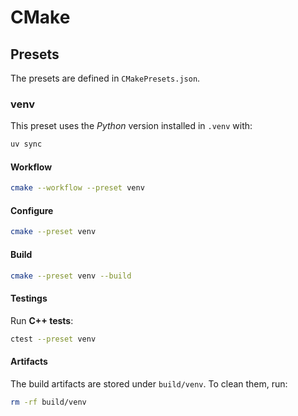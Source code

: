 # CMake

## Presets

The presets are defined in `CMakePresets.json`.

### venv

This preset uses the *Python* version installed in `.venv` with:

```bash
uv sync
```

#### Workflow

```bash
cmake --workflow --preset venv
```

#### Configure

```bash
cmake --preset venv
```

#### Build

```bash
cmake --preset venv --build
```

#### Testings

Run **C++ tests**:

```bash
ctest --preset venv
```

#### Artifacts

The build artifacts are stored under `build/venv`. To clean them, run:

```bash
rm -rf build/venv
```
